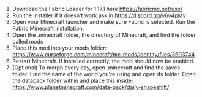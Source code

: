 1. Download the Fabric Loader for 1.17.1 here <https://fabricmc.net/use/>
2. Run the installer if it doesn't work ask in <https://discord.gg/v6v4pMv>
3. Open your Minecraft launcher and make sure Fabric is selected. Run the Fabric Minecraft installation.
4. Open the .minecraft folder, the directory of Minecraft, and find the folder called mods
5. Place this mod into your mods folder: <https://www.curseforge.com/minecraft/mc-mods/identity/files/3603744>
6. Restart Minecraft. If installed correctly, the mod should now be enabled.
7. (Optional) To morph every day, open .minecraft and find the saves folder. Find the name of the world you're using and open its folder. Open the datapack folder within and place this inside: <https://www.planetminecraft.com/data-pack/daily-shapeshift/>